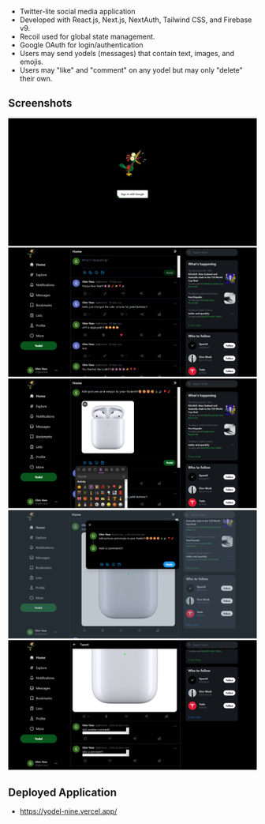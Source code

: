 - Twitter-lite social media application 
- Developed with React.js, Next.js, NextAuth, Tailwind CSS, and Firebase v9. 
- Recoil used for global state management. 
- Google OAuth for login/authentication
- Users may send yodels (messages) that contain text, images, and emojis. 
- Users may "like" and "comment" on any yodel but may only "delete" their own.  

## Screenshots
<img src="public/images/screenshots/sign-in.png">  
<img src="public/images/screenshots/main-screen.png">
<img src="public/images/screenshots/sample-yodel.png">
<img src="public/images/screenshots/sample-comment.png">
<img src="public/images/screenshots/comment-screen.png">

## Deployed Application

- https://yodel-nine.vercel.app/
